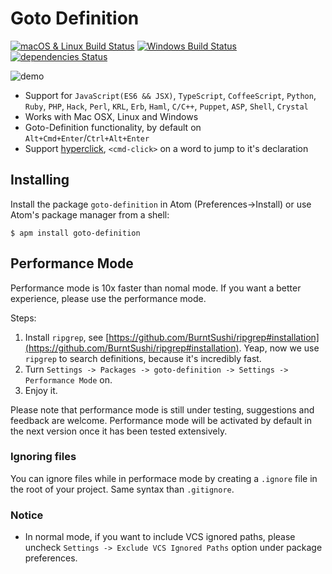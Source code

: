# Goto Definition

[![macOS & Linux Build Status](https://travis-ci.org/faceair/atom-goto-definition.svg?branch=master)](https://travis-ci.org/faceair/atom-goto-definition)
[![Windows Build Status](https://ci.appveyor.com/api/projects/status/q8lttuxttxf69xs4?svg=true)](https://ci.appveyor.com/project/faceair/atom-goto-definition)
[![dependencies Status](https://david-dm.org/faceair/atom-goto-definition/status.svg)](https://david-dm.org/faceair/atom-goto-definition)

![demo](http://ww1.sinaimg.cn/large/71ef46c1ly1fdt8wgbaiqg20zi0j8hdu.gif)

* Support for `JavaScript(ES6 && JSX)`, `TypeScript`, `CoffeeScript`, `Python`, `Ruby`, `PHP`, `Hack`, `Perl`, `KRL`, `Erb`, `Haml`, `C/C++`, `Puppet`, `ASP`, `Shell`, `Crystal`
* Works with Mac OSX, Linux and Windows
* Goto-Definition functionality, by default on `Alt+Cmd+Enter`/`Ctrl+Alt+Enter`
* Support [hyperclick](https://atom.io/packages/hyperclick), `<cmd-click>` on a word to jump to it's declaration

## Installing
Install the package ```goto-definition``` in Atom (Preferences->Install) or use Atom's package manager from a shell:  
```
$ apm install goto-definition
```

## Performance Mode

Performance mode is 10x faster than nomal mode. If you want a better experience, please use the performance mode.

Steps:

1. Install `ripgrep`, see [https://github.com/BurntSushi/ripgrep#installation](https://github.com/BurntSushi/ripgrep#installation). Yeap, now we use `ripgrep` to search definitions, because it's incredibly fast.
2. Turn `Settings -> Packages -> goto-definition -> Settings -> Performance Mode` on.
3. Enjoy it.

Please note that performance mode is still under testing, suggestions and feedback are welcome. Performance mode will be activated by default in the next version once it has been tested extensively.

### Ignoring files

You can ignore files while in performace mode by creating a `.ignore` file in the root of your project. Same syntax than `.gitignore`.

### Notice

* In normal mode, if you want to include VCS ignored paths, please uncheck `Settings -> Exclude VCS Ignored Paths` option under package preferences.
